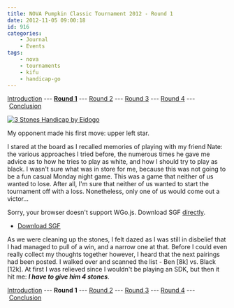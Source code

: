 ```yaml
---
title: NOVA Pumpkin Classic Tournament 2012 - Round 1
date: 2012-11-05 09:00:18
id: 916
categories:
	- Journal
	- Events
tags:
	- nova
	- tournaments
	- kifu
	- handicap-go
---
```


[Introduction](http://www.bengozen.com/nova-pumpkin-class-2012-intro/ "NOVA Pumpkin Classic Tournament 2012 — Introduction") --- <span style="text-decoration: underline;">**Round 1**</span> --- [Round 2](http://www.bengozen.com/nova-pumpkin-classic-tournament-2012-round-2/ "NOVA Pumpkin Classic Tournament 2012 — Round 2") --- [Round 3](http://www.bengozen.com/nova-pumpkin-classic-tournament-2012-round-3/ "NOVA Pumpkin Classic Tournament 2012 — Round 3") --- [Round 4](http://www.bengozen.com/nova-pumpkin-classic-tournament-2012-round-4/ "NOVA Pumpkin Classic Tournament 2012 — Round 4") --- [Conclusion](http://www.bengozen.com/nova-pumpkin-classic-tournament-2012-conclusion/ "NOVA Pumpkin Classic Tournament 2012 — Conclusion")

[![3 Stones Handicap by Eidogo](http://www.bengozen.com/wp-content/uploads/2012/11/3-stones-300x298.png "3 Stones Handicap ")](http://www.bengozen.com/wp-content/uploads/2012/11/3-stones.png)

My opponent made his first move: upper left star.

I stared at the board as I recalled memories of playing with my friend Nate: the various approaches I tried before, the numerous times he gave me advice as to how he tries to play as white, and how I should try to play as black. I wasn't sure what was in store for me, because this was not going to be a fun casual Monday night game. This was a game that neither of us wanted to lose. After all, I'm sure that neither of us wanted to start the tournament off with a loss. Nonetheless, only one of us would come out a victor...

<!--more-->

<article>
	<section data-wgo="/kifu/2012/2012.11.02-NOVA-PC-Round-1.sgf" data-wgo-enablewheel="false" style="width: 100%">
	  <p>Sorry, your browser doesn't support WGo.js. Download SGF <a href="/kifu/2012/2012.11.02-NOVA-PC-Round-1.sgf">directly</a>.</p>
	</section>
	<div><ul><li><a href="/kifu/2012/2012.11.02-NOVA-PC-Round-1.sgf">Download SGF</a></li></ul></div>
</article>

As we were cleaning up the stones, I felt dazed as I was still in disbelief that I had managed to pull of a win, and a narrow one at that. Before I could even really collect my thoughts together however, I heard that the next pairings had been posted. I walked over and scanned the list - Ben [8k] vs. Black [12k]. At first I was relieved since I wouldn't be playing an SDK, but then it hit me: _**I have to give him 4 stones**_.

[Introduction](http://www.bengozen.com/nova-pumpkin-class-2012-intro/ "NOVA Pumpkin Classic Tournament 2012 — Introduction") --- **Round 1** --- [Round 2](http://www.bengozen.com/nova-pumpkin-classic-tournament-2012-round-2/ "NOVA Pumpkin Classic Tournament 2012 — Round 2") --- [Round 3](http://www.bengozen.com/nova-pumpkin-classic-tournament-2012-round-3/ "NOVA Pumpkin Classic Tournament 2012 — Round 3") --- [Round 4](http://www.bengozen.com/nova-pumpkin-classic-tournament-2012-round-4/ "NOVA Pumpkin Classic Tournament 2012 — Round 4") --- [Conclusion](http://www.bengozen.com/nova-pumpkin-classic-tournament-2012-conclusion/ "NOVA Pumpkin Classic Tournament 2012 — Conclusion")